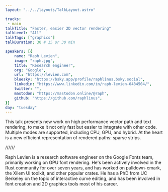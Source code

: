 ```yaml
---
layout: "../../layouts/TalkLayout.astro"

tracks: 
 - main
talkTitle: "Faster, easier 2D vector rendering"
talkLevel: "All"
talkTags: ["graphics"]
talkDuration: 30 # 15 or 30 min

speakers: [{
    name: "Raph Levien",
    image: "raph.jpg",
    title: "Research engineer",
    org: "Google",
    url: "https://levien.com",
    bluesky: "https://bsky.app/profile/raphlinus.bsky.social",
    linkedin: "https://www.linkedin.com/in/raph-levien-0484504/",
    twitter: "",
    mastodon: "https://mastodon.online/@raph",
    github: "https://github.com/raphlinus",
}]
day: "tuesday"
---
```


This talk presents new work on high performance vector path and text rendering, to make it not only fast but easier to integrate with other code. Multiple modes are supported, including CPU, GPU, and hybrid. At the heart is a new efficient representation of rendered paths: sparse strips.

////// <!-- sepatator between abstract and bio -->

Raph Levien is a research software engineer on the Google Fonts team, primarily working on GPU font rendering. He's been actively involved in the Rust community for over seven years, and has worked on pulldown-cmark, the Xilem UI toolkit, and other popular crates. He has a PhD from UC Berkeley on the topic of interactive curve editing, and has been involved in font creation and 2D graphics tools most of his career.


